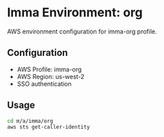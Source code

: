 # Imma Environment: org

AWS environment configuration for imma-org profile.

## Configuration

- AWS Profile: imma-org
- AWS Region: us-west-2
- SSO authentication

## Usage

```bash
cd m/a/imma/org
aws sts get-caller-identity
```
